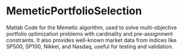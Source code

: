 # MemeticPortfolioSelection
Matlab Code for the Memetic algorithm, used to solve multi-objective portfolio optimization problems with cardinality and pre-assignment constraints. It also provides well-known market data from indices like SP500, SP100, Nikkei, and Nasdaq, useful for testing and validation.
